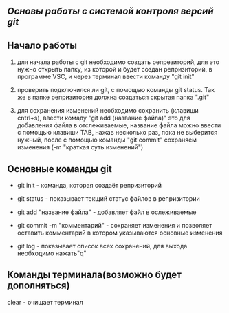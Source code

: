 ## _**Основы работы с системой контроля версий git**_

## **Начало работы**

1. для начала работы с git необходимо создать репрезиторий, для это нужно открыть папку, из которой и будет создан репризиторий, в программе VSC, и через терминал ввести команду "git init"

2. проверить подключился ли git, с помощью команды git status. Так же в папке репризитория должна создаться скрытая папка ".git"

3. для сохранения изменений необходимо сохранить (клавиши cntrl+s), ввести комаду "git add (название файла)" это для добавления файла в отслеживаемые, название файла можно ввести с помощью клавиши TAB, нажав несколько раз, пока не выберится нужный, после с помощью команды "git commit" сохраняем изменения (-m "краткая суть изменений")

## **Oсновные команды git**

* git init - команда, которая создаёт репризиторий

* git status - показывает текщий статус файлов в репризитории

* git add "название файла" - добавляет файл в ослеживаемые

* git commit -m "комментарий" - сохраняет изменения и позволяет оставить комментарий в котором указываются основные изменения

* git log - показывает список всех сохранений, для выхода необходимо нажать"q"

## **Команды терминала(возможно будет дополняться)**

clear - очищает терминал